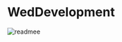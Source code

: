 # WedDevelopment
![readmee](https://www.google.com/imgres?imgurl=http%3A%2F%2Fwww.freshtutorial.online%2Fwp-content%2Fuploads%2F2020%2F07%2Fhello-world.jpg&imgrefurl=http%3A%2F%2Fwww.freshtutorial.online%2F2020%2F02%2F19%2Fhello-world%2F&tbnid=cTlWt7x-VAPO8M&vet=12ahUKEwip1OyapJLyAhUH_xoKHcfaAp8QMygOegUIARDnAQ..i&docid=zHw_CJdcOeFcyM&w=1856&h=1392&q=hello%20world&ved=2ahUKEwip1OyapJLyAhUH_xoKHcfaAp8QMygOegUIARDnAQ)
